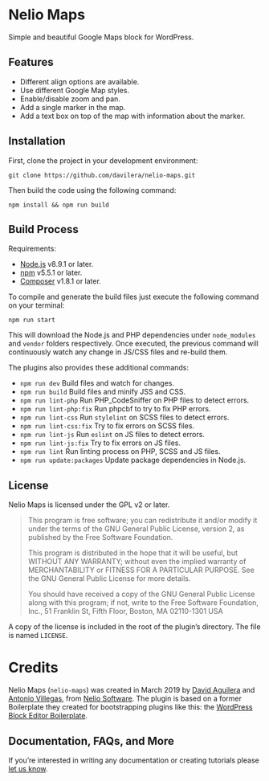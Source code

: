 # Nelio Maps

Simple and beautiful Google Maps block for WordPress.

## Features

* Different align options are available.
* Use different Google Map styles.
* Enable/disable zoom and pan.
* Add a single marker in the map.
* Add a text box on top of the map with information about the marker.

## Installation

First, clone the project in your development environment:

```
git clone https://github.com/davilera/nelio-maps.git
```

Then build the code using the following command:

```
npm install && npm run build
```

## Build Process

Requirements:

* [Node.js](https://nodejs.org) v8.9.1 or later.
* [npm](https://www.npmjs.com/get-npm) v5.5.1 or later.
* [Composer](https://getcomposer.org/) v1.8.1 or later.

To compile and generate the build files just execute the following command on your terminal:

```
npm run start
```

This will download the Node.js and PHP dependencies under `node_modules` and `vendor` folders respectively. Once executed, the previous command will continuously watch any change in JS/CSS files and re-build them.

The plugins also provides these additional commands:

* `npm run dev` Build files and watch for changes.
* `npm run build` Build files and minify JSS and CSS.
* `npm run lint-php` Run PHP_CodeSniffer on PHP files to detect errors.
* `npm run lint-php:fix` Run phpcbf to try to fix PHP errors.
* `npm run lint-css` Run `stylelint` on SCSS files to detect errors.
* `npm run lint-css:fix` Try to fix errors on SCSS files.
* `npm run lint-js` Run `eslint` on JS files to detect errors.
* `npm run lint-js:fix` Try to fix errors on JS files.
* `npm run lint` Run linting process on PHP, SCSS and JS files.
* `npm run update:packages` Update package dependencies in Node.js.

## License

Nelio Maps is licensed under the GPL v2 or later.

> This program is free software; you can redistribute it and/or modify it under the terms of the GNU General Public License, version 2, as published by the Free Software Foundation.
>
> This program is distributed in the hope that it will be useful, but WITHOUT ANY WARRANTY; without even the implied warranty of MERCHANTABILITY or FITNESS FOR A PARTICULAR PURPOSE. See the GNU General Public License for more details.
>
> You should have received a copy of the GNU General Public License along with this program; if not, write to the Free Software Foundation, Inc., 51 Franklin St, Fifth Floor, Boston, MA 02110-1301 USA

A copy of the license is included in the root of the plugin’s directory. The file is named `LICENSE`.

# Credits

Nelio Maps (`nelio-maps`) was created in March 2019 by [David Aguilera](http://twitter.com/davilera/) and [Antonio Villegas](http://twitter.com/avillegasn/), from [Nelio Software](https://neliosoftware.com/). The plugin is based on a former Boilerplate they created for bootstrapping plugins like this: the [WordPress Block Editor Boilerplate](https://github.com/avillegasn/wp-beb/).

## Documentation, FAQs, and More

If you’re interested in writing any documentation or creating tutorials please [let us know](https://neliosoftware.com/contact/).

